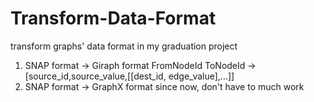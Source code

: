 # Transform-Data-Format
transform graphs' data format in my graduation project
1. SNAP format -> Giraph format 
FromNodeId ToNodeId -> [source_id,source_value,[[dest_id, edge_value],...]]
2. SNAP format -> GraphX format
since now, don't have to much work
